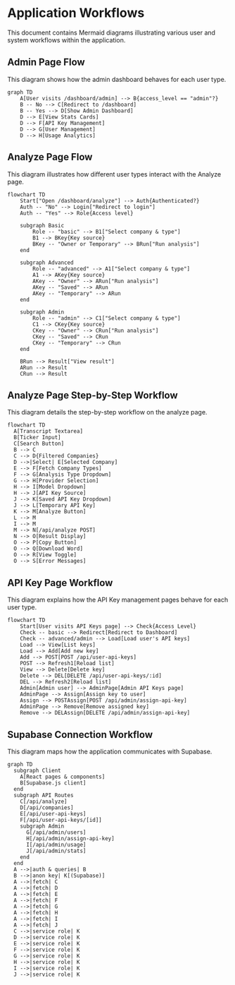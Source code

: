 # Application Workflows

This document contains Mermaid diagrams illustrating various user and system workflows within the application.

## Admin Page Flow

This diagram shows how the admin dashboard behaves for each user type.

```mermaid
graph TD
    A[User visits /dashboard/admin] --> B{access_level == "admin"?}
    B -- No --> C[Redirect to /dashboard]
    B -- Yes --> D[Show Admin Dashboard]
    D --> E[View Stats Cards]
    D --> F[API Key Management]
    D --> G[User Management]
    D --> H[Usage Analytics]
```

## Analyze Page Flow

This diagram illustrates how different user types interact with the Analyze page.

```mermaid
flowchart TD
    Start["Open /dashboard/analyze"] --> Auth{Authenticated?}
    Auth -- "No" --> Login["Redirect to login"]
    Auth -- "Yes" --> Role{Access level}

    subgraph Basic
        Role -- "basic" --> B1["Select company & type"]
        B1 --> BKey{Key source}
        BKey -- "Owner or Temporary" --> BRun["Run analysis"]
    end

    subgraph Advanced
        Role -- "advanced" --> A1["Select company & type"]
        A1 --> AKey{Key source}
        AKey -- "Owner" --> ARun["Run analysis"]
        AKey -- "Saved" --> ARun
        AKey -- "Temporary" --> ARun
    end

    subgraph Admin
        Role -- "admin" --> C1["Select company & type"]
        C1 --> CKey{Key source}
        CKey -- "Owner" --> CRun["Run analysis"]
        CKey -- "Saved" --> CRun
        CKey -- "Temporary" --> CRun
    end

    BRun --> Result["View result"]
    ARun --> Result
    CRun --> Result
```

## Analyze Page Step-by-Step Workflow

This diagram details the step-by-step workflow on the analyze page.

```mermaid
flowchart TD
  A[Transcript Textarea]
  B[Ticker Input]
  C[Search Button]
  B --> C
  C --> D{Filtered Companies}
  D -->|Select| E[Selected Company]
  E --> F[Fetch Company Types]
  F --> G[Analysis Type Dropdown]
  G --> H[Provider Selection]
  H --> I[Model Dropdown]
  H --> J[API Key Source]
  J --> K[Saved API Key Dropdown]
  J --> L[Temporary API Key]
  K --> M[Analyze Button]
  L --> M
  I --> M
  M --> N[/api/analyze POST]
  N --> O[Result Display]
  O --> P[Copy Button]
  O --> Q[Download Word]
  O --> R[View Toggle]
  O --> S[Error Messages]
```

## API Key Page Workflow

This diagram explains how the API Key management pages behave for each user type.

```mermaid
flowchart TD
    Start[User visits API Keys page] --> Check{Access Level}
    Check -- basic --> Redirect[Redirect to Dashboard]
    Check -- advanced/admin --> Load[Load user's API keys]
    Load --> View[List keys]
    Load --> Add[Add new key]
    Add --> POST[POST /api/user-api-keys]
    POST --> Refresh1[Reload list]
    View --> Delete[Delete key]
    Delete --> DEL[DELETE /api/user-api-keys/:id]
    DEL --> Refresh2[Reload list]
    Admin[Admin user] --> AdminPage[Admin API Keys page]
    AdminPage --> Assign[Assign key to user]
    Assign --> POSTAssign[POST /api/admin/assign-api-key]
    AdminPage --> Remove[Remove assigned key]
    Remove --> DELAssign[DELETE /api/admin/assign-api-key]
```

## Supabase Connection Workflow

This diagram maps how the application communicates with Supabase.

```mermaid
graph TD
  subgraph Client
    A[React pages & components]
    B[Supabase.js client]
  end
  subgraph API Routes
    C[/api/analyze]
    D[/api/companies]
    E[/api/user-api-keys]
    F[/api/user-api-keys/[id]]
    subgraph Admin
      G[/api/admin/users]
      H[/api/admin/assign-api-key]
      I[/api/admin/usage]
      J[/api/admin/stats]
    end
  end
  A -->|auth & queries| B
  B -->|anon key| K[(Supabase)]
  A -->|fetch| C
  A -->|fetch| D
  A -->|fetch| E
  A -->|fetch| F
  A -->|fetch| G
  A -->|fetch| H
  A -->|fetch| I
  A -->|fetch| J
  C -->|service role| K
  D -->|service role| K
  E -->|service role| K
  F -->|service role| K
  G -->|service role| K
  H -->|service role| K
  I -->|service role| K
  J -->|service role| K
```
